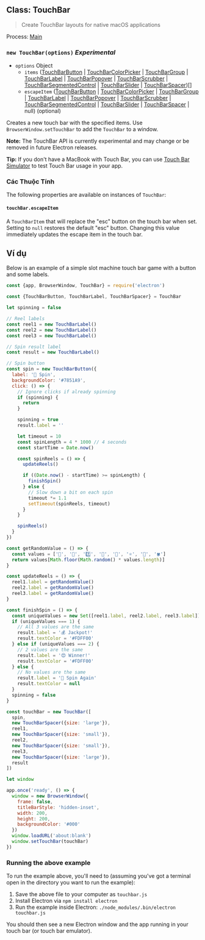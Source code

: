 ## Class: TouchBar

> Create TouchBar layouts for native macOS applications

Process: [Main](../tutorial/application-architecture.md#main-and-renderer-processes)

### `new TouchBar(options)` *Experimental*

* `options` Object
  * `items` ([TouchBarButton](touch-bar-button.md) | [TouchBarColorPicker](touch-bar-color-picker.md) | [TouchBarGroup](touch-bar-group.md) | [TouchBarLabel](touch-bar-label.md) | [TouchBarPopover](touch-bar-popover.md) | [TouchBarScrubber](touch-bar-scrubber.md) | [TouchBarSegmentedControl](touch-bar-segmented-control.md) | [TouchBarSlider](touch-bar-slider.md) | [TouchBarSpacer](touch-bar-spacer.md))[]
  * `escapeItem` ([TouchBarButton](touch-bar-button.md) | [TouchBarColorPicker](touch-bar-color-picker.md) | [TouchBarGroup](touch-bar-group.md) | [TouchBarLabel](touch-bar-label.md) | [TouchBarPopover](touch-bar-popover.md) | [TouchBarScrubber](touch-bar-scrubber.md) | [TouchBarSegmentedControl](touch-bar-segmented-control.md) | [TouchBarSlider](touch-bar-slider.md) | [TouchBarSpacer](touch-bar-spacer.md) | null) (optional)

Creates a new touch bar with the specified items. Use `BrowserWindow.setTouchBar` to add the `TouchBar` to a window.

**Note:** The TouchBar API is currently experimental and may change or be removed in future Electron releases.

**Tip:** If you don't have a MacBook with Touch Bar, you can use [Touch Bar Simulator](https://github.com/sindresorhus/touch-bar-simulator) to test Touch Bar usage in your app.

### Các Thuộc Tính

The following properties are available on instances of `TouchBar`:

#### `touchBar.escapeItem`

A `TouchBarItem` that will replace the "esc" button on the touch bar when set. Setting to `null` restores the default "esc" button. Changing this value immediately updates the escape item in the touch bar.

## Ví dụ

Below is an example of a simple slot machine touch bar game with a button and some labels.

```javascript
const {app, BrowserWindow, TouchBar} = require('electron')

const {TouchBarButton, TouchBarLabel, TouchBarSpacer} = TouchBar

let spinning = false

// Reel labels
const reel1 = new TouchBarLabel()
const reel2 = new TouchBarLabel()
const reel3 = new TouchBarLabel()

// Spin result label
const result = new TouchBarLabel()

// Spin button
const spin = new TouchBarButton({
  label: '🎰 Spin',
  backgroundColor: '#7851A9',
  click: () => {
    // Ignore clicks if already spinning
    if (spinning) {
      return
    }

    spinning = true
    result.label = ''

    let timeout = 10
    const spinLength = 4 * 1000 // 4 seconds
    const startTime = Date.now()

    const spinReels = () => {
      updateReels()

      if ((Date.now() - startTime) >= spinLength) {
        finishSpin()
      } else {
        // Slow down a bit on each spin
        timeout *= 1.1
        setTimeout(spinReels, timeout)
      }
    }

    spinReels()
  }
})

const getRandomValue = () => {
  const values = ['🍒', '💎', '7️⃣', '🍊', '🔔', '⭐', '🍇', '🍀']
  return values[Math.floor(Math.random() * values.length)]
}

const updateReels = () => {
  reel1.label = getRandomValue()
  reel2.label = getRandomValue()
  reel3.label = getRandomValue()
}

const finishSpin = () => {
  const uniqueValues = new Set([reel1.label, reel2.label, reel3.label]).size
  if (uniqueValues === 1) {
    // All 3 values are the same
    result.label = '💰 Jackpot!'
    result.textColor = '#FDFF00'
  } else if (uniqueValues === 2) {
    // 2 values are the same
    result.label = '😍 Winner!'
    result.textColor = '#FDFF00'
  } else {
    // No values are the same
    result.label = '🙁 Spin Again'
    result.textColor = null
  }
  spinning = false
}

const touchBar = new TouchBar([
  spin,
  new TouchBarSpacer({size: 'large'}),
  reel1,
  new TouchBarSpacer({size: 'small'}),
  reel2,
  new TouchBarSpacer({size: 'small'}),
  reel3,
  new TouchBarSpacer({size: 'large'}),
  result
])

let window

app.once('ready', () => {
  window = new BrowserWindow({
    frame: false,
    titleBarStyle: 'hidden-inset',
    width: 200,
    height: 200,
    backgroundColor: '#000'
  })
  window.loadURL('about:blank')
  window.setTouchBar(touchBar)
})
```

### Running the above example

To run the example above, you'll need to (assuming you've got a terminal open in the directory you want to run the example):

1. Save the above file to your computer as `touchbar.js`
2. Install Electron via `npm install electron`
3. Run the example inside Electron: `./node_modules/.bin/electron touchbar.js`

You should then see a new Electron window and the app running in your touch bar (or touch bar emulator).
